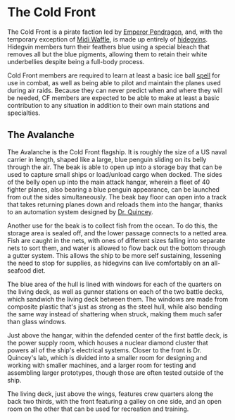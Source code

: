 # The Cold Front

The Cold Front is a pirate faction led by [Emperor Pendragon](pendragon.md), and, with the temporary exception of [Midi Waffle](midi.md), is made up entirely of [hidegvins](hidegvins.md). Hidegvin members turn their feathers blue using a special bleach that removes all but the blue pigments, allowing them to retain their white underbellies despite being a full-body process.

Cold Front members are required to learn at least a basic ice ball [spell](magic.md) for use in combat, as well as being able to pilot and maintain the planes used during air raids. Because they can never predict when and where they will be needed, CF members are expected to be able to make at least a basic contribution to any situation in addition to their own main stations and specialties.

## The Avalanche

The Avalanche is the Cold Front flagship. It is roughly the size of a US naval carrier in length, shaped like a large, blue penguin sliding on its belly through the air. The beak is able to open up into a storage bay that can be used to capture small ships or load/unload cargo when docked. The sides of the belly open up into the main attack hangar, wherein a fleet of 40 fighter planes, also bearing a blue penguin appearance, can be launched from out the sides simultaneously. The beak bay floor can open into a track that takes returning planes down and reloads them into the hangar, thanks to an automation system designed by [Dr. Quincey](quincey.md).

Another use for the beak is to collect fish from the ocean. To do this, the storage area is sealed off, and the lower passage connects to a netted area. Fish are caught in the nets, with ones of different sizes falling into separate nets to sort them, and water is allowed to flow back out the bottom through a gutter system. This allows the ship to be more self sustaining, lessening the need to stop for supplies, as hidegvins can live comfortably on an all-seafood diet.

The blue area of the hull is lined with windows for each of the quarters on the living deck, as well as gunner stations on each of the two battle decks, which sandwich the living deck between them. The windows are made from composite plastic that's just as strong as the steel hull, while also bending the same way instead of shattering when struck, making them much safer than glass windows.

Just above the hangar, within the defended center of the first battle deck, is the power supply room, which houses a nuclear diamond cluster that powers all of the ship's electrical systems. Closer to the front is Dr. Quincey's lab, which is divided into a smaller room for designing and working with smaller machines, and a larger room for testing and assembling larger prototypes, though those are often tested outside of the ship.

The living deck, just above the wings, features crew quarters along the back two thirds, with the front featuring a galley on one side, and an open room on the other that can be used for recreation and training.

